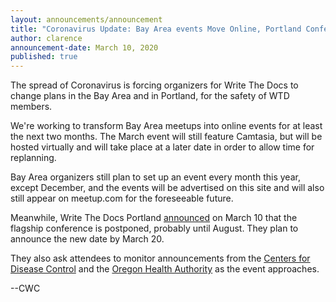 ```yaml
---
layout: announcements/announcement
title: "Coronavirus Update: Bay Area events Move Online, Portland Conference is Postponed"
author: clarence
announcement-date: March 10, 2020
published: true
---
```

The spread of Coronavirus is forcing organizers for Write The Docs to change plans in the Bay Area and in Portland, for the safety of WTD members.

We're working to transform Bay Area meetups into online events for at least the next two months. The March event will still feature Camtasia, but will be hosted virtually and will take place at a later date in order to allow time for replanning.

Bay Area organizers still plan to set up an event every month this year, except December, and the events will be advertised on this site and will also still appear on meetup.com for the foreseeable future.

Meanwhile, Write The Docs Portland [announced](https://www.writethedocs.org/conf/portland/2020/news/covid-19-update-02/) on March 10 that the flagship conference is postponed, probably until August. They plan to announce the new date by March 20.

They also ask attendees to monitor announcements from the [Centers for Disease Control](https://www.cdc.gov/coronavirus/2019-ncov/index.html) and the [Oregon Health Authority](https://www.oregon.gov/oha/PH/DISEASESCONDITIONS/DISEASESAZ/Pages/emerging-respiratory-infections.aspx) as the event approaches.

--CWC
